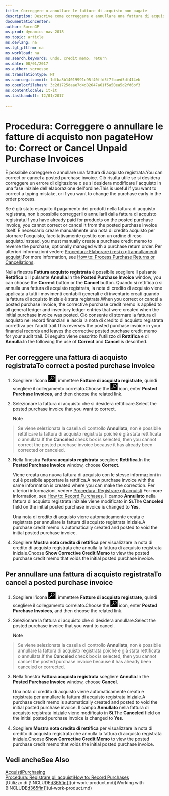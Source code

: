 ```yaml
---
title: Correggere o annullare le fatture di acquisto non pagate
description: Descrive come correggere o annullare una fattura di acquisto registrata e creare automaticamente una nota di credito di acquisto.
documentationcenter: 
author: SorenGP
ms.prod: dynamics-nav-2018
ms.topic: article
ms.devlang: na
ms.tgt_pltfrm: na
ms.workload: na
ms.search.keywords: undo, credit memo, return
ms.date: 08/01/2017
ms.author: sgroespe
ms.translationtype: HT
ms.sourcegitcommit: 1dfba8b14019991c95f40ffd5f7fbaed5df414eb
ms.openlocfilehash: 3c2d1725daae7d4d82647a61f5a50ea5d2fd6bf3
ms.contentlocale: it-it
ms.lasthandoff: 12/01/2017

---
```

# <a name="how-to-correct-or-cancel-unpaid-purchase-invoices"></a><span data-ttu-id="9937d-103">Procedura: Correggere o annullare le fatture di acquisto non pagate</span><span class="sxs-lookup"><span data-stu-id="9937d-103">How to: Correct or Cancel Unpaid Purchase Invoices</span></span>
<span data-ttu-id="9937d-104">È possibile correggere o annullare una fattura di acquisto registrata.</span><span class="sxs-lookup"><span data-stu-id="9937d-104">You can correct or cancel a posted purchase invoice.</span></span> <span data-ttu-id="9937d-105">Ciò risulta utile se si desidera correggere un errore di digitazione o se si desidera modificare l'acquisto in una fase iniziale dell'elaborazione dell'ordine.</span><span class="sxs-lookup"><span data-stu-id="9937d-105">This is useful if you want to correct a typing mistake, or if you want to change the purchase early in the order process.</span></span>

<span data-ttu-id="9937d-106">Se è già stato eseguito il pagamento dei prodotti nella fattura di acquisto registrata, non è possibile correggerli o annullarli dalla fattura di acquisto registrata.</span><span class="sxs-lookup"><span data-stu-id="9937d-106">If you have already paid for products on the posted purchase invoice, you cannot correct or cancel it from the posted purchase invoice itself.</span></span> <span data-ttu-id="9937d-107">È necessario creare manualmente una nota di credito acquisto per stornare l'acquisto, facoltativamente gestito con un ordine di reso acquisto.</span><span class="sxs-lookup"><span data-stu-id="9937d-107">Instead, you must manually create a purchase credit memo to reverse the purchase, optionally managed with a purchase return order.</span></span> <span data-ttu-id="9937d-108">Per ulteriori informazioni vedere [Procedura: Elaborare i resi o gli annullamenti acquisti](purchasing-how-process-purchase-returns-cancellations.md).</span><span class="sxs-lookup"><span data-stu-id="9937d-108">For more information, see [How to: Process Purchase Returns or Cancellations](purchasing-how-process-purchase-returns-cancellations.md).</span></span>

<span data-ttu-id="9937d-109">Nella finestra **Fattura acquisto registrata** è possibile scegliere il pulsante **Rettifica** o il pulsante **Annulla**.</span><span class="sxs-lookup"><span data-stu-id="9937d-109">In the **Posted Purchase Invoice** window, you can choose the **Correct** button or the **Cancel** button.</span></span> <span data-ttu-id="9937d-110">Quando si rettifica o si annulla una fattura di acquisto registrata, la nota di credito di acquisto viene applicata a tutti i movimenti contabili generali e di inventario creati quando la fattura di acquisto iniziale è stata registrata.</span><span class="sxs-lookup"><span data-stu-id="9937d-110">When you correct or cancel a posted purchase invoice, the corrective purchase credit memo is applied to all general ledger and inventory ledger entries that were created when the initial purchase invoice was posted.</span></span> <span data-ttu-id="9937d-111">Ciò consente di stornare la fattura di acquisto nei record finanziari e lascia la nota di credito di acquisto registrata correttiva per l'audit trail.</span><span class="sxs-lookup"><span data-stu-id="9937d-111">This reverses the posted purchase invoice in your financial records and leaves the corrective posted purchase credit memo for your audit trail.</span></span> <span data-ttu-id="9937d-112">Di seguito viene descritto l'utilizzo di **Rettifica** e di **Annulla**.</span><span class="sxs-lookup"><span data-stu-id="9937d-112">In the following the use of **Correct** and **Cancel** is described.</span></span>

## <a name="to-correct-a-posted-purchase-invoice"></a><span data-ttu-id="9937d-113">Per correggere una fattura di acquisto registrata</span><span class="sxs-lookup"><span data-stu-id="9937d-113">To correct a posted purchase invoice</span></span>
1. <span data-ttu-id="9937d-114">Scegliere l'icona ![Cerca pagina o report](media/ui-search/search_small.png "icona Cerca pagina o report"), immettere **Fatture di acquisto registrate**, quindi scegliere il collegamento correlato.</span><span class="sxs-lookup"><span data-stu-id="9937d-114">Choose the ![Search for Page or Report](media/ui-search/search_small.png "Search for Page or Report icon") icon, enter **Posted Purchase Invoices**, and then choose the related link.</span></span>  
2. <span data-ttu-id="9937d-115">Selezionare la fattura di acquisto che si desidera rettificare.</span><span class="sxs-lookup"><span data-stu-id="9937d-115">Select the posted purchase invoice that you want to correct.</span></span>  

    > [!NOTE]  
>   <span data-ttu-id="9937d-116">Se viene selezionata la casella di controllo **Annullata**, non è possibile rettificare la fattura di acquisto registrata poiché è già stata rettificata o annullata.</span><span class="sxs-lookup"><span data-stu-id="9937d-116">If the **Canceled** check box is selected, then you cannot correct the posted purchase invoice because it has already been corrected or canceled.</span></span>
3. <span data-ttu-id="9937d-117">Nella finestra **Fattura acquisto registrata** scegliere **Rettifica**.</span><span class="sxs-lookup"><span data-stu-id="9937d-117">In the **Posted Purchase Invoice** window, choose **Correct**.</span></span>

    <span data-ttu-id="9937d-118">Viene creata una nuova fattura di acquisto con le stesse informazioni in cui è possibile apportare la rettifica.</span><span class="sxs-lookup"><span data-stu-id="9937d-118">A new purchase invoice with the same information is created where you can make the correction.</span></span> <span data-ttu-id="9937d-119">Per ulteriori informazioni, vedere [Procedura: Registrare gli acquisti](purchasing-how-record-purchases.md).</span><span class="sxs-lookup"><span data-stu-id="9937d-119">For more information, see [How to: Record Purchases](purchasing-how-record-purchases.md).</span></span> <span data-ttu-id="9937d-120">Il campo **Annullato** nella fattura di acquisto registrata iniziale viene modificato in **Sì**.</span><span class="sxs-lookup"><span data-stu-id="9937d-120">The **Canceled** field on the initial posted purchase invoice is changed to **Yes**.</span></span>

    <span data-ttu-id="9937d-121">Una nota di credito di acquisto viene automaticamente creata e registrata per annullare la fattura di acquisto registrata iniziale.</span><span class="sxs-lookup"><span data-stu-id="9937d-121">A purchase credit memo is automatically created and posted to void the initial posted purchase invoice.</span></span>
4. <span data-ttu-id="9937d-122">Scegliere **Mostra nota credito di rettifica** per visualizzare la nota di credito di acquisto registrata che annulla la fattura di acquisto registrata iniziale.</span><span class="sxs-lookup"><span data-stu-id="9937d-122">Choose **Show Corrective Credit Memo** to view the posted purchase credit memo that voids the initial posted purchase invoice.</span></span>

## <a name="to-cancel-a-posted-purchase-invoice"></a><span data-ttu-id="9937d-123">Per annullare una fattura di acquisto registrata</span><span class="sxs-lookup"><span data-stu-id="9937d-123">To cancel a posted purchase invoice</span></span>
1. <span data-ttu-id="9937d-124">Scegliere l'icona ![Cerca pagina o report](media/ui-search/search_small.png "icona Cerca pagina o report"), immettere **Fatture di acquisto registrate**, quindi scegliere il collegamento correlato.</span><span class="sxs-lookup"><span data-stu-id="9937d-124">Choose the ![Search for Page or Report](media/ui-search/search_small.png "Search for Page or Report icon") icon, enter **Posted Purchase Invoices**, and then choose the related link.</span></span>  
2. <span data-ttu-id="9937d-125">Selezionare la fattura di acquisto che si desidera annullare.</span><span class="sxs-lookup"><span data-stu-id="9937d-125">Select the posted purchase invoice that you want to cancel.</span></span>

    > [!NOTE]  
>   <span data-ttu-id="9937d-126">Se viene selezionata la casella di controllo **Annullata**, non è possibile annullare la fattura di acquisto registrata poiché è già stata rettificata o annullata.</span><span class="sxs-lookup"><span data-stu-id="9937d-126">If the **Canceled** check box is selected, then you cannot cancel the posted purchase invoice because it has already been canceled or corrected.</span></span>
3. <span data-ttu-id="9937d-127">Nella finestra **Fattura acquisto registrata** scegliere **Annulla**.</span><span class="sxs-lookup"><span data-stu-id="9937d-127">In the **Posted Purchase Invoice** window, choose **Cancel**.</span></span>

    <span data-ttu-id="9937d-128">Una nota di credito di acquisto viene automaticamente creata e registrata per annullare la fattura di acquisto registrata iniziale.</span><span class="sxs-lookup"><span data-stu-id="9937d-128">A purchase credit memo is automatically created and posted to void the initial posted purchase invoice.</span></span> <span data-ttu-id="9937d-129">Il campo **Annullato** nella fattura di acquisto registrata iniziale viene modificato in **Sì**.</span><span class="sxs-lookup"><span data-stu-id="9937d-129">The **Canceled** field on the initial posted purchase invoice is changed to **Yes**.</span></span>
4. <span data-ttu-id="9937d-130">Scegliere **Mostra nota credito di rettifica** per visualizzare la nota di credito di acquisto registrata che annulla la fattura di acquisto registrata iniziale.</span><span class="sxs-lookup"><span data-stu-id="9937d-130">Choose **Show Corrective Credit Memo** to view the posted purchase credit memo that voids the initial posted purchase invoice.</span></span>

## <a name="see-also"></a><span data-ttu-id="9937d-131">Vedi anche</span><span class="sxs-lookup"><span data-stu-id="9937d-131">See Also</span></span>
[<span data-ttu-id="9937d-132">Acquisti</span><span class="sxs-lookup"><span data-stu-id="9937d-132">Purchasing</span></span>](purchasing-manage-purchasing.md)  
[<span data-ttu-id="9937d-133">Procedura: Registrare gli acquisti</span><span class="sxs-lookup"><span data-stu-id="9937d-133">How to: Record Purchases</span></span>](purchasing-how-record-purchases.md)  
<span data-ttu-id="9937d-134">[Utilizzo di [!INCLUDE[d365fin](includes/d365fin_md.md)]](ui-work-product.md)</span><span class="sxs-lookup"><span data-stu-id="9937d-134">[Working with [!INCLUDE[d365fin](includes/d365fin_md.md)]](ui-work-product.md)</span></span>

